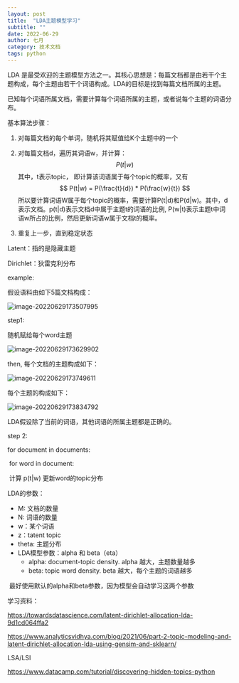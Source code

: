 ```yaml
---
layout: post
title:  "LDA主题模型学习"
subtitle: ""
date: 2022-06-29
author: 七月
category: 技术文档
tags: python
---
```


LDA 是最受欢迎的主题模型方法之一。其核心思想是：每篇文档都是由若干个主题构成，每个主题由若干个词语构成。LDA的目标是找到每篇文档所属的主题。

已知每个词语所属文档，需要计算每个词语所属的主题，或者说每个主题的词语分布。

基本算法步骤：

1. 对每篇文档的每个单词，随机将其赋值给K个主题中的一个

2. 对每篇文档d，遍历其词语w，并计算：
   $$
   P(t|w)
   $$
   其中，t表示topic， 即计算该词语属于每个topic的概率，又有
   $$
   P(t|w) = P(\frac{t}{d}) * P(\frac{w}{t})
   $$
   所以要计算词语W属于每个topic的概率，需要计算P(t|d)和P(d|w)。其中，d表示文档。p(t|d)表示文档d中属于主题t的词语的比例, P(w|t)表示主题t中词语w所占的比例，然后更新词语w属于文档t的概率。

3. 重复上一步，直到稳定状态

Latent：指的是隐藏主题

Dirichlet：狄雷克利分布

example:

假设语料由如下5篇文档构成：

![image-20220629173507995](/Users/Rosanne/Documents/GitHub/Rosanne-Luo.github.io/img//image-20220629173507995.png)

step1:

随机赋给每个word主题

![image-20220629173629902](/Users/Rosanne/Documents/GitHub/Rosanne-Luo.github.io/img//image-20220629173629902.png)

then, 每个文档的主题构成如下：

![image-20220629173749611](/Users/Rosanne/Documents/GitHub/Rosanne-Luo.github.io/img//image-20220629173749611.png)

每个主题的构成如下：

![image-20220629173834792](/Users/Rosanne/Documents/GitHub/Rosanne-Luo.github.io/img//image-20220629173834792.png)

LDA假设除了当前的词语，其他词语的所属主题都是正确的。

step 2:

for document in documents:

​	for word in document:

​			计算 p(t|w) 更新word的topic分布



LDA的参数：

* M: 文档的数量
* N: 词语的数量
* w：某个词语
* z：tatent topic 
* theta: 主题分布
* LDA模型参数：alpha 和 beta（eta）
  * alpha: document-topic density. alpha 越大，主题数量越多
  * beta: topic word density. beta 越大，每个主题的词语越多

​		最好使用默认的alpha和beta参数，因为模型会自动学习这两个参数



学习资料：

https://towardsdatascience.com/latent-dirichlet-allocation-lda-9d1cd064ffa2

https://www.analyticsvidhya.com/blog/2021/06/part-2-topic-modeling-and-latent-dirichlet-allocation-lda-using-gensim-and-sklearn/



LSA/LSI 

https://www.datacamp.com/tutorial/discovering-hidden-topics-python







